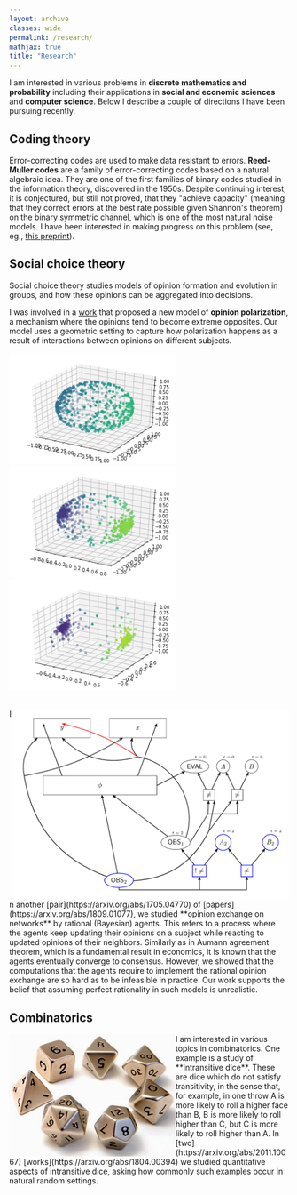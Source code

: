 ```yaml
---
layout: archive
classes: wide
permalink: /research/
mathjax: true
title: "Research"
---
```


I am interested in various problems in **discrete mathematics and probability**
including their applications in **social and economic sciences** and **computer science**.
Below I describe a couple of directions I have been pursuing recently.

## Coding theory

Error-correcting codes are used to make data resistant to errors. **Reed-Muller codes**
are a family of error-correcting codes based on a natural algebraic idea.
They are one of the first families of binary codes studied in the information theory,
discovered in the 1950s. Despite continuing interest, it is conjectured, but still not proved,
that they "achieve capacity" (meaning that they correct errors at the best rate possible
given Shannon's theorem) on the binary symmetric channel, which is one of the most natural
noise models. I have been interested in making progress on this problem
(see, eg., [this preprint](https://arxiv.org/abs/2004.09590)).


## Social choice theory

Social choice theory studies models of opinion formation and evolution in groups,
and how these opinions can be aggregated into decisions.

I was involved in a
[work](https://arxiv.org/abs/1910.05274)
that proposed a new model of **opinion polarization**,
a mechanism where the opinions tend to become extreme opposites. Our model uses
a geometric setting to capture how polarization happens as a result of interactions
between opinions on different subjects.

<p float="center">
   <img src="/images/r1.png" width=300 />
   <img src="/images/r3.png" width=300/>
   <img src="/images/r5.png" width=300/>
</p>

<br>

<img style="float: right" width=500 src="/images/figure_no_caption.png"/>
In another [pair](https://arxiv.org/abs/1705.04770) of
[papers](https://arxiv.org/abs/1809.01077),
we studied **opinion exchange on networks** by rational (Bayesian) agents.
This refers to a process where the agents keep updating their opinions
on a subject while reacting to updated opinions of their neighbors. Similarly
as in Aumann agreement theorem, which is a fundamental result in economics,
it is known that the agents eventually converge to consensus. However, we
showed that the computations that the agents require to implement the
rational opinion exchange are so hard as to be infeasible in practice.
Our work supports the belief that assuming perfect rationality in such models
is unrealistic.

## Combinatorics

<img style="float: left" width=300 src="/images/varied_shapes.jpg"/>
I am interested in various topics in combinatorics. One example is a study
of **intransitive dice**. These are dice which do not satisfy transitivity,
in the sense that, for example, in one throw A is more likely to roll a
higher face than B, B is more likely to roll higher than C, but C is more
likely to roll higher than A. In
[two](https://arxiv.org/abs/2011.10067)
[works](https://arxiv.org/abs/1804.00394)
we studied quantitative aspects of intransitive dice,
asking how commonly such examples occur in natural
random settings.